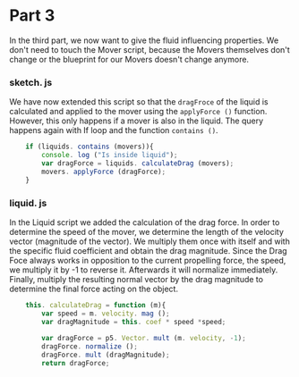 # Part 3
In the third part, we now want to give the fluid influencing properties. We don't need to touch the Mover script, because the Movers themselves don't change or the blueprint for our Movers doesn't change anymore.

### sketch. js
We have now extended this script so that the `dragFroce` of the liquid is calculated and applied to the mover using the `applyForce ()` function. However, this only happens if a mover is also in the liquid. The query happens again with If loop and the function `contains ()`. 

```js
    if (liquids. contains (movers)){
        console. log ("Is inside liquid");
        var dragForce = liquids. calculateDrag (movers);
        movers. applyForce (dragForce);
    }
```
### liquid. js

In the Liquid script we added the calculation of the drag force.
In order to determine the speed of the mover, we determine the length of the velocity vector (magnitude of the vector). We multiply them once with itself and with the specific fluid coefficient and obtain the drag magnitude.
Since the Drag Foce always works in opposition to the current propelling force, the speed, we multiply it by -1 to reverse it. Afterwards it will normalize immediately.
Finally, multiply the resulting normal vector by the drag magnitude to determine the final force acting on the object.


```js
    this. calculateDrag = function (m){
        var speed = m. velocity. mag ();
        var dragMagnitude = this. coef * speed *speed;
        
        var dragForce = p5. Vector. mult (m. velocity, -1);
        dragForce. normalize ();
        dragForce. mult (dragMagnitude);
        return dragForce;
```